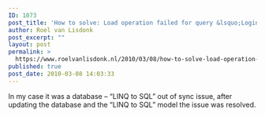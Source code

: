 ```yaml
---
ID: 1073
post_title: 'How to solve: Load operation failed for query &lsquo;Login&rsquo; Invalid column name &lsquo;Email&rsquo; (Silverlight 3 .NET RIA Services)'
author: Roel van Lisdonk
post_excerpt: ""
layout: post
permalink: >
  https://www.roelvanlisdonk.nl/2010/03/08/how-to-solve-load-operation-failed-for-query-login-invalid-column-name-email-silverlight-3-net-ria-services/
published: true
post_date: 2010-03-08 14:03:33
---
```

<p>In my case it was a database – “LINQ to SQL” out of sync issue, after updating the database and the “LINQ to SQL” model the issue was resolved.</p>